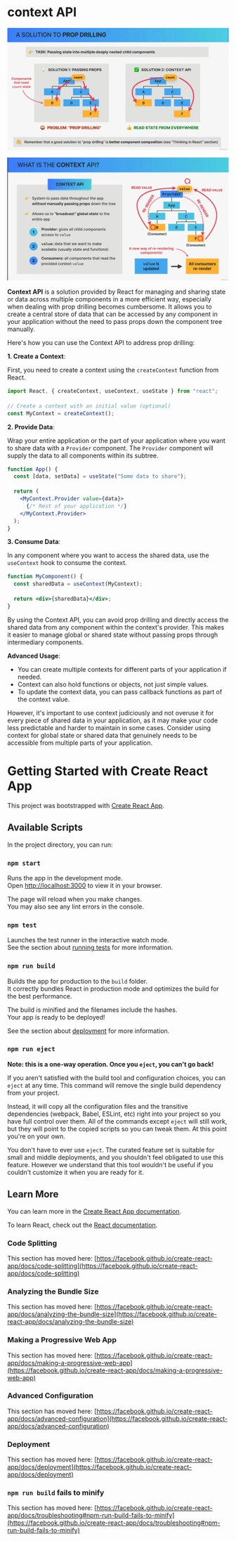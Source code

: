 # context API

![Alt text](src/screenshots/ksnip_20230925-122014.png)

![Alt text](src/screenshots/ksnip_20230925-122410.png)

**Context API** is a solution provided by React for managing and sharing state or data across multiple components in a more efficient way, especially when dealing with prop drilling becomes cumbersome. It allows you to create a central store of data that can be accessed by any component in your application without the need to pass props down the component tree manually.

Here's how you can use the Context API to address prop drilling:

**1. Create a Context**:

First, you need to create a context using the `createContext` function from React.

```jsx
import React, { createContext, useContext, useState } from "react";

// Create a context with an initial value (optional)
const MyContext = createContext();
```

**2. Provide Data**:

Wrap your entire application or the part of your application where you want to share data with a `Provider` component. The `Provider` component will supply the data to all components within its subtree.

```jsx
function App() {
  const [data, setData] = useState("Some data to share");

  return (
    <MyContext.Provider value={data}>
      {/* Rest of your application */}
    </MyContext.Provider>
  );
}
```

**3. Consume Data**:

In any component where you want to access the shared data, use the `useContext` hook to consume the context.

```jsx
function MyComponent() {
  const sharedData = useContext(MyContext);

  return <div>{sharedData}</div>;
}
```

By using the Context API, you can avoid prop drilling and directly access the shared data from any component within the context's provider. This makes it easier to manage global or shared state without passing props through intermediary components.

**Advanced Usage**:

- You can create multiple contexts for different parts of your application if needed.
- Context can also hold functions or objects, not just simple values.
- To update the context data, you can pass callback functions as part of the context value.

However, it's important to use context judiciously and not overuse it for every piece of shared data in your application, as it may make your code less predictable and harder to maintain in some cases. Consider using context for global state or shared data that genuinely needs to be accessible from multiple parts of your application.

# Getting Started with Create React App

This project was bootstrapped with [Create React App](https://github.com/facebook/create-react-app).

## Available Scripts

In the project directory, you can run:

### `npm start`

Runs the app in the development mode.\
Open [http://localhost:3000](http://localhost:3000) to view it in your browser.

The page will reload when you make changes.\
You may also see any lint errors in the console.

### `npm test`

Launches the test runner in the interactive watch mode.\
See the section about [running tests](https://facebook.github.io/create-react-app/docs/running-tests) for more information.

### `npm run build`

Builds the app for production to the `build` folder.\
It correctly bundles React in production mode and optimizes the build for the best performance.

The build is minified and the filenames include the hashes.\
Your app is ready to be deployed!

See the section about [deployment](https://facebook.github.io/create-react-app/docs/deployment) for more information.

### `npm run eject`

**Note: this is a one-way operation. Once you `eject`, you can't go back!**

If you aren't satisfied with the build tool and configuration choices, you can `eject` at any time. This command will remove the single build dependency from your project.

Instead, it will copy all the configuration files and the transitive dependencies (webpack, Babel, ESLint, etc) right into your project so you have full control over them. All of the commands except `eject` will still work, but they will point to the copied scripts so you can tweak them. At this point you're on your own.

You don't have to ever use `eject`. The curated feature set is suitable for small and middle deployments, and you shouldn't feel obligated to use this feature. However we understand that this tool wouldn't be useful if you couldn't customize it when you are ready for it.

## Learn More

You can learn more in the [Create React App documentation](https://facebook.github.io/create-react-app/docs/getting-started).

To learn React, check out the [React documentation](https://reactjs.org/).

### Code Splitting

This section has moved here: [https://facebook.github.io/create-react-app/docs/code-splitting](https://facebook.github.io/create-react-app/docs/code-splitting)

### Analyzing the Bundle Size

This section has moved here: [https://facebook.github.io/create-react-app/docs/analyzing-the-bundle-size](https://facebook.github.io/create-react-app/docs/analyzing-the-bundle-size)

### Making a Progressive Web App

This section has moved here: [https://facebook.github.io/create-react-app/docs/making-a-progressive-web-app](https://facebook.github.io/create-react-app/docs/making-a-progressive-web-app)

### Advanced Configuration

This section has moved here: [https://facebook.github.io/create-react-app/docs/advanced-configuration](https://facebook.github.io/create-react-app/docs/advanced-configuration)

### Deployment

This section has moved here: [https://facebook.github.io/create-react-app/docs/deployment](https://facebook.github.io/create-react-app/docs/deployment)

### `npm run build` fails to minify

This section has moved here: [https://facebook.github.io/create-react-app/docs/troubleshooting#npm-run-build-fails-to-minify](https://facebook.github.io/create-react-app/docs/troubleshooting#npm-run-build-fails-to-minify)
